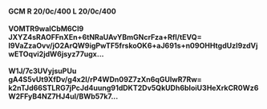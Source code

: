 #### GCM R 20/0c/400 L 20/0c/400
**VOMTR9waICbM6Cl9**<br/>**JXYZ4sRAOFFnXEn+6tNRaUAvYBmGNcrFza+Rfl/tEVQ=**<br/>**l9VaZzaOvv/jO2ArQW9igPwTF5frskoOK6+aJ691s+n09OHHtgdUzI9zdVjwETOqvi2jdW6jsyz77ugx...**<br/><br/>
**W1J/7c3UVyjsuPUu**<br/>**gA4S5vUt9XfDv/g4x2I/rP4WDn09Z7zXn6qGUlwR7Rw=**<br/>**k2nTJd66STLRG7jPcJd4uung91dDKT2Dv5QkUDh6bIoiU3HeXrkCR0Wz6W2FFyB4NZ7HJ4ul/BWb57k7...**